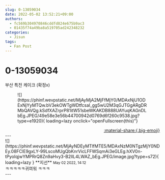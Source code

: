 ```yaml
---
slug: 0-13059034
date: 2022-05-02 13:52:21+09:00
authors:
  - fc569b304970846cddfd824e675b9ac3
  - 01435f74a49ba8a519705ad242348232
categories:
  - Jisun
tags:
  - Fan Post
---
```


# 0-13059034

<div class="post-container" markdown="1">
<div class="content-container md-sidebar__scrollwrap" markdown="1">

부산 특전 케이크 (확정x)
<figure markdown="1">
![](https://phinf.wevpstatic.net/MjAyMjA2MjFfMjY0/MDAxNjU1ODExNjYyMTQw.bV3ekOWTgWDtfcsaI_gg5wU2M3qGJTGgARgDRMbQAVQg.kSdfXAZrprP81itW51sbeWKAKDB888UAYuqKAGnDLbEg.JPEG/49e58e3e56b44700942d0769d6f260c9538.jpg?type=e1920){ loading=lazy onclick="openFullscreen(this)"}
</figure>


</div>
</div>

<div style="text-align: right;" markdown="1">
<a href="https://weverse.io/fromis9/fanpost/0-13059034" style="text-align: right;">:material-share:{.big-emoji}</a>
</div>
---

<div class="comments-container md-sidebar__scrollwrap" markdown="1">
<div class="comment" markdown="1">
<div class='id-container' markdown="1">
![](https://phinf.wevpstatic.net/MjAyNDEyMTlfMTE5/MDAxNzM0NTgzMjY0NDEy.08FClE9gxLY-99LscoMUgQbKnrVicLFFWSqmAi3eGLEg.hXV0n-tPyoIqjwYMPRrQ8Zn9aHvy3-B2llL4LWAZ_bEg.JPEG/image.jpg?type=s72){ loading=lazy }
**<span class="artist">지선</span>** <small>May 02 2022, 14:12</small><br>
</div>
<div class='comment-body' markdown="1">
ㅋㅋㅋㅋㅋ귀여워 ㅋㅋㅋ
</div>
</div>
</div>
---
